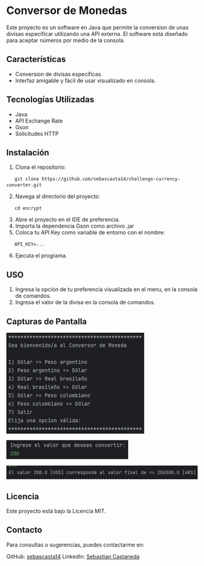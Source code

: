 # Conversor de Monedas

Este proyecto es un software en Java que permite la conversion de unas divisas especificar utilizando una API externa. El software está diseñado para aceptar números por medio de la consola.

## Características

- Conversion de divisas especificas.
- Interfaz amigable y fácil de usar visualizado en consola.

## Tecnologías Utilizadas

- Java
- API Exchange Rate
- Gson
- Solicitudes HTTP

## Instalación

1. Clona el repositorio:

```
   git clone https://github.com/sebascasta14/challenge-currency-converter.git
```

2. Navega al directorio del proyecto:

```
   cd encrypt
```

3. Abre el proyecto en el IDE de preferencia.
4. Importa la dependencia Gson como archivo .jar
5. Coloca tu API Key como variable de entorno con el nombre:
```
   API_KEY=...
```
6. Ejecuta el programa.

## USO

1. Ingresa la opción de tu preferencia visualizada en el menu, en la consola de comandos.
2. Ingresa el valor de la divisa en la consola de comandos.

## Capturas de Pantalla

![Menu de opciones](./assets/menu.png)

![Ingreso del valor de la divisa](./assets/currency.png)

![Conversion de la divisa ingresada](./assets/final_currency.png)


## Licencia

Este proyecto está bajo la Licencia MIT.

## Contacto

Para consultas o sugerencias, puedes contactarme en:

GitHub: [sebascasta14](https://github.com/sebascasta14)
LinkedIn: [Sebastian Castaneda](https://www.linkedin.com/in/sebastian-castaneda-27564b236/)
